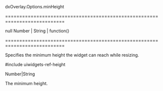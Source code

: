 <!--id-->dxOverlay.Options.minHeight<!--/id-->
===========================================================================
<!--default-->null<!--/default-->
<!--type-->Number | String | function()<!--/type-->
===========================================================================

<!--shortDescription-->
Specifies the minimum height the widget can reach while resizing.
<!--/shortDescription-->

<!--fullDescription-->
#include uiwidgets-ref-height
<!--/fullDescription-->
<!--typeFunctionReturnType-->Number|String<!--/typeFunctionReturnType-->
<!--typeFunctionReturnDescription-->
The minimum height.
<!--/typeFunctionReturnDescription-->